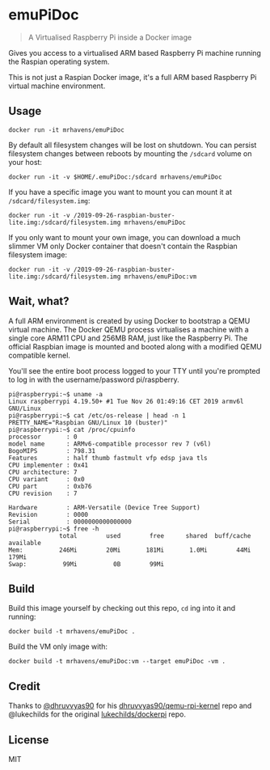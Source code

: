 # emuPiDoc

> A Virtualised Raspberry Pi inside a Docker image

Gives you access to a virtualised ARM based Raspberry Pi machine running the Raspian operating system.

This is not just a Raspian Docker image, it's a full ARM based Raspberry Pi virtual machine environment.

## Usage

```
docker run -it mrhavens/emuPiDoc
```

By default all filesystem changes will be lost on shutdown. You can persist filesystem changes between reboots by mounting the `/sdcard` volume on your host:

```
docker run -it -v $HOME/.emuPiDoc:/sdcard mrhavens/emuPiDoc
```

If you have a specific image you want to mount you can mount it at `/sdcard/filesystem.img`:

```
docker run -it -v /2019-09-26-raspbian-buster-lite.img:/sdcard/filesystem.img mrhavens/emuPiDoc
```

If you only want to mount your own image, you can download a much slimmer VM only Docker container that doesn't contain the Raspbian filesystem image:

```
docker run -it -v /2019-09-26-raspbian-buster-lite.img:/sdcard/filesystem.img mrhavens/emuPiDoc:vm
```

## Wait, what?

A full ARM environment is created by using Docker to bootstrap a QEMU virtual machine. The Docker QEMU process virtualises a machine with a single core ARM11 CPU and 256MB RAM, just like the Raspberry Pi. The official Raspbian image is mounted and booted along with a modified QEMU compatible kernel.

You'll see the entire boot process logged to your TTY until you're prompted to log in with the username/password pi/raspberry.

```
pi@raspberrypi:~$ uname -a
Linux raspberrypi 4.19.50+ #1 Tue Nov 26 01:49:16 CET 2019 armv6l GNU/Linux
pi@raspberrypi:~$ cat /etc/os-release | head -n 1
PRETTY_NAME="Raspbian GNU/Linux 10 (buster)"
pi@raspberrypi:~$ cat /proc/cpuinfo
processor       : 0
model name      : ARMv6-compatible processor rev 7 (v6l)
BogoMIPS        : 798.31
Features        : half thumb fastmult vfp edsp java tls
CPU implementer : 0x41
CPU architecture: 7
CPU variant     : 0x0
CPU part        : 0xb76
CPU revision    : 7

Hardware        : ARM-Versatile (Device Tree Support)
Revision        : 0000
Serial          : 0000000000000000
pi@raspberrypi:~$ free -h
              total        used        free      shared  buff/cache   available
Mem:          246Mi        20Mi       181Mi       1.0Mi        44Mi       179Mi
Swap:          99Mi          0B        99Mi
```

## Build

Build this image yourself by checking out this repo, `cd` ing into it and running:

```
docker build -t mrhavens/emuPiDoc .
```

Build the VM only image with:

```
docker build -t mrhavens/emuPiDoc:vm --target emuPiDoc -vm .
```

## Credit

Thanks to [@dhruvvyas90](https://github.com/dhruvvyas90) for his [dhruvvyas90/qemu-rpi-kernel](https://github.com/dhruvvyas90/qemu-rpi-kernel) repo and @lukechilds for the original [lukechilds/dockerpi](https://github.com/lukechilds/dockerpi) repo.

## License

MIT
